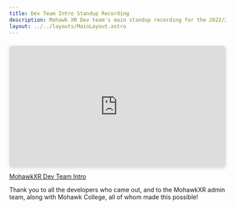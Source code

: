 ```yaml
---
title: Dev Team Intro Standup Recording
description: Mohawk XR Dev team's main standup recording for the 2022/2023 year which introduces the stack, and how to get things started!
layout: ../../layouts/MainLayout.astro
---
```


<div style="position: relative; width: 100%; height: 0; padding-top: 56.2500%;
 padding-bottom: 0; box-shadow: 0 2px 8px 0 rgba(63,69,81,0.16); margin-top: 1.6em; margin-bottom: 0.9em; overflow: hidden;
 border-radius: 8px; will-change: transform;">
  <iframe loading="lazy" style="position: absolute; width: 100%; height: 100%; top: 0; left: 0; border: none; padding: 0;margin: 0;"
    src="https:&#x2F;&#x2F;www.canva.com&#x2F;design&#x2F;DAFO4T6KHJE&#x2F;watch?embed" allowfullscreen="allowfullscreen" allow="fullscreen">
  </iframe>
</div>
<a href="https:&#x2F;&#x2F;www.canva.com&#x2F;design&#x2F;DAFO4T6KHJE&#x2F;watch?utm_content=DAFO4T6KHJE&amp;utm_campaign=designshare&amp;utm_medium=embeds&amp;utm_source=link" target="_blank" rel="noopener">MohawkXR Dev Team Intro</a>

Thank you to all the developers who came out, and to the MohawkXR admin team, along with Mohawk College, all of whom made this possible!